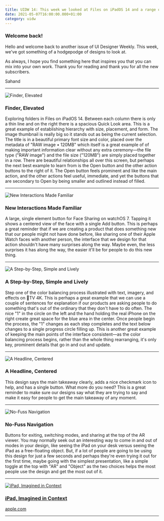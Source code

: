 ```yaml
---
title: UIDW 14: This week we looked at Files on iPadOS 14 and a range of other designs. 
date: 2021-05-07T16:00:00.000+01:00
category: uidw
---
```


### Welcome back!

Hello and welcome back to another issue of UI Designer Weekly. This week, we've got something of a hodgepodge of designs to look at.

As always, I hope you find something here that inspires you that you can mix into your own work. Thank you for reading and thank you for all the new subscribers.

 Sahand 

---

![](https://assets.sahandnayebaziz.org/finder-elevated.jpeg "Finder, Elevated") 

### Finder, Elevated

Exploring folders in Files on iPadOS 14\. Between each column there is only a thin line and on the right there is a spacious Quick Look area. This is a great example of establishing hierarchy with size, placement, and form. The image thumbnail is really big so it stands out as being the current selection. The title is in a beautiful primary font size and color, placed over the metadata of "RAW image • 120MB" which itself is a great example of of making important information clear without any extra ceremony—the file type ("RAW image") and the file size ("120MB") are simply placed together in a row. There are beautiful relationships all over this screen, but perhaps the next best example to learn from is the Open button and the other action buttons to the right of it. The Open button feels prominent and like the main action, and the other actions feel useful, immediate, and yet the buttons that are secondary to Open by being smaller and outlined instead of filled.

---

![](https://assets.sahandnayebaziz.org/new-interactions-made-familiar.jpeg "New Interactions Made Familiar") 

### New Interactions Made Familiar

A large, single element button for Face Sharing on watchOS 7\. Tapping it shows a centered view of the face with a single Add button. This is perhaps a great reminder that if we are creating a product that does something new that our people might not have done before, like sharing one of their Apple Watch faces with another person, the interface that we design for that action shouldn't have many surprises along the way. Maybe even, the less surprises it has along the way, the easier it'll be for people to do this new thing.

---

![](https://assets.sahandnayebaziz.org/a-step-by-step-simple-and-lively.jpeg "A Step-by-Step, Simple and Lively") 

### A Step-by-Step, Simple and Lively

Step one of the color balancing process illustrated with text, imagery, and effects on TV 4K. This is perhaps a great example that we can use a couple of sentences for explanation if our products are asking people to do something that's out of the ordinary that they don't have to do often. The nice "1" in the circle on the left and the hand holding the real iPhone on the right create great space for the blue area in the center. Once people begin the process, the "1" changes as each step completes and the text below changes to a single progress circle filling up. This is another great example of keeping the main points of the interface consistent—as the color balancing process begins, rather than the whole thing rearranging, it's only key, prominent details that go in and out and update.

---

![](https://assets.sahandnayebaziz.org/a-headline-centered.jpeg "A Headline, Centered") 

### A Headline, Centered

This design says the main takeaway clearly, adds a nice checkmark icon to help, and has a single button. What more do you need? This is a great reminder to make sure our designs say what they are trying to say and make it easy for people to get the main takeaway of any moment.

---

![](https://assets.sahandnayebaziz.org/no-fuss-navigation.jpeg "No-Fuss Navigation") 

### No-Fuss Navigation

Buttons for exiting, switching modes, and sharing at the top of the AR viewer. You may normally seek out an interesting way to come in and out of modes in your design, like seeing the iPad on your desk versus seeing the iPad as a free-floating object. But, if a lot of people are going to be using this design for just a few seconds and perhaps they're even trying it out for the first time, maybe going with the simplest presentation, like a simple toggle at the top with "AR" and "Object" as the two choices helps the most people use the design and get the most out of it.

---

[![](https://assets.sahandnayebaziz.org/ipad-imagined-in-context.jpeg "iPad, Imagined in Context")](https://cur.at/L7ZexZy?m=web) 

### [iPad, Imagined in Context](https://cur.at/L7ZexZy?m=web)

[apple.com](https://cur.at/L7ZexZy?m=web) 

---